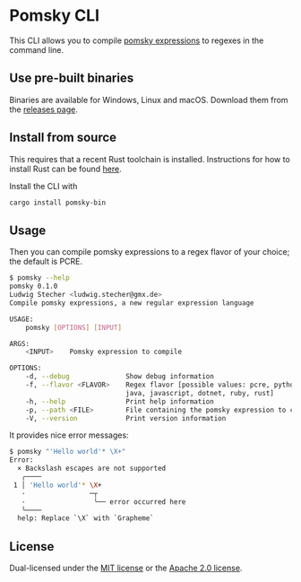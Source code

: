 # Pomsky CLI

This CLI allows you to compile [pomsky expressions](https://pomsky-lang.org/) to regexes in the
command line.

## Use pre-built binaries

Binaries are available for Windows, Linux and macOS. Download them from the
[releases page](https://github.com/pomsky-lang/pomsky/releases).

## Install from source

This requires that a recent Rust toolchain is installed. Instructions for how to install Rust can be
found [here](https://www.rust-lang.org/tools/install).

Install the CLI with

```sh
cargo install pomsky-bin
```

## Usage

Then you can compile pomsky expressions to a regex flavor of your choice; the default is PCRE.

```sh
$ pomsky --help
pomsky 0.1.0
Ludwig Stecher <ludwig.stecher@gmx.de>
Compile pomsky expressions, a new regular expression language

USAGE:
    pomsky [OPTIONS] [INPUT]

ARGS:
    <INPUT>    Pomsky expression to compile

OPTIONS:
    -d, --debug              Show debug information
    -f, --flavor <FLAVOR>    Regex flavor [possible values: pcre, python,
                             java, javascript, dotnet, ruby, rust]
    -h, --help               Print help information
    -p, --path <FILE>        File containing the pomsky expression to compile
    -V, --version            Print version information
```

It provides nice error messages:

```sh
$ pomsky "'Hello world'* \X+"
Error:
  × Backslash escapes are not supported
   ╭────
 1 │ 'Hello world'* \X+
   ·                ─┬
   ·                 ╰── error occurred here
   ╰────
  help: Replace `\X` with `Grapheme`
```

## License

Dual-licensed under the [MIT license](https://opensource.org/licenses/MIT) or the
[Apache 2.0 license](https://opensource.org/licenses/Apache-2.0).
